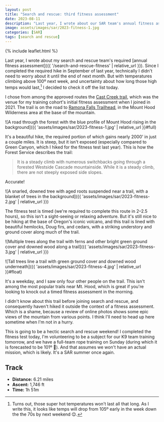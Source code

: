 ```yaml
---
layout: post
title: "Search and rescue: third fitness assessment"
date: 2023-08-11
description: "Last year, I wrote about our SAR team's annual fitness assessment. With temperatures expecting to exceed 100º in the Northwest next week, I decided to check it off the list today."
image: assets/images/sar/2023-fitness-1.jpg
categories: [SAR]
tags: [search and rescue]
---
```


{% include leaflet.html %}

Last year, I wrote about my search and rescue team's required [annual fitness assessment]({{ '/search-and-rescue-fitness' | relative_url }}). Since I completed the required hike in September of last year, technically I didn't need to worry about it until the end of next month. But with temperatures climbing above 100º next week, and uncertainty about how long those high temps would last,[^1] I decided to check it off the list today.

[^1]: Turns out, those super hot temperatures won't last all that long. As I write this, it looks like temps will drop from 105º early in the week down the the 70s by next weekend 😌.

I chose from among the approved routes the [Cast Creek trail](https://www.fs.usda.gov/recarea/mthood/recreation/hiking/recarea/?recid=53350&actid=50), which was the venue for my training cohort's initial fitness assessment when I joined in 2021. The trail is on the road to [Ramona Falls Trailhead](https://www.fs.usda.gov/recarea/mthood/recarea/?recid=53600),  in the Mount Hood Wilderness area at the base of the mountain.

![A road through the forest with the blue profile of Mount Hood rising in the background]({{ 'assets/images/sar/2023-fitness-1.jpg' | relative_url }}#full)

It's a beautiful hike, the required portion of which gains nearly 2000' in just a couple miles. It is steep, but it isn't exposed (especially compared to Green Canyon, which I hiked for the fitness test last year). This is how the Forest Service describes the trail:

> It is a steady climb with numerous switchbacks going through a forested Westside Cascade mountainside. While it is a steady climb, there are not steeply exposed side slopes.

Accurate!

![A snarled, downed tree with aged roots suspended near a trail, with a blanket of trees in the background]({{ 'assets/images/sar/2023-fitness-2.jpg' | relative_url }})

The fitness test is timed (we're required to complete this route in 2–2.5 hours), so this isn't a sight-seeing or relaxing adventure. But it's still nice to be hiking at the base of Oregon's iconic volcano, and this trail is lined with beautiful hemlocks, Doug firs, and cedars, with a striking understory and ground cover along much of the trail.

![Multiple trees along the trail with ferns and other bright green ground cover and downed wood along a trail]({{ 'assets/images/sar/2023-fitness-3.jpg' | relative_url }})

![Tall trees line a trail with green ground cover and downed wood underneath]({{ 'assets/images/sar/2023-fitness-4.jpg' | relative_url }}#float)

It's a weekday, and I saw only four other people on the trail. This isn't among the most popular trails near Mt. Hood, which is great if you're looking to knock out a timed fitness assessment in the morning.

I didn't know about this trail before joining search and rescue, and consequently haven't hiked it outside the context of a fitness assessment. Which is a shame, because a review of online photos shows some epic views of the mountain from various points. I think I'll need to head up here sometime when I'm not in a hurry.

This is going to be a hectic search and rescue weekend! I completed the fitness test today, I'm volunteering to be a subject for our K9 team training tomorrow, and we have a full-team rope training on Sunday (during which it is forecasted to be 101º 🥵). And that assumes we won't have an actual mission, which is likely. It's a SAR summer once again.

## Track

- **Distance:** 6.21 miles
-  **Ascent:** 1,746 ft
-  **Time:** 1h 51m

 <div class="map" id="map"></div>

<script>
    var map = L.map('map').setView([45.38244, -121.85520], 14)    
    var fitnessFeature = {% include data/2023/2023-fitness-assessment.html %}

        L.tileLayer('{{ site.data.maptiles.tiles }}', {
        attribution: '{{ site.data.maptiles.attribution }}',
        subdomains: 'abcd',
        maxZoom: {{ site.data.maptiles.max-zoom }}
        }).addTo(map);

    L.geoJSON(fitnessFeature, {color: '{{ site.data.maptiles.color }}'}).addTo(map);
</script>
